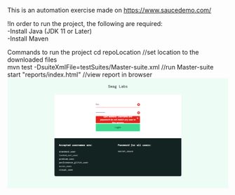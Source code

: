 This is an automation exercise made on https://www.saucedemo.com/  
  
!In order to run the project, the following are required:  
-Install Java (JDK 11 or Later)  
-Install Maven  
  
Commands to run the project
cd repoLocation //set location to the downloaded files  
mvn test -DsuiteXmlFile=testSuites/Master-suite.xml //run Master-suite  
start "reports/index.html" //view report in browser  
![FailedTest screenshot](reports/loginLockedUser.png)
